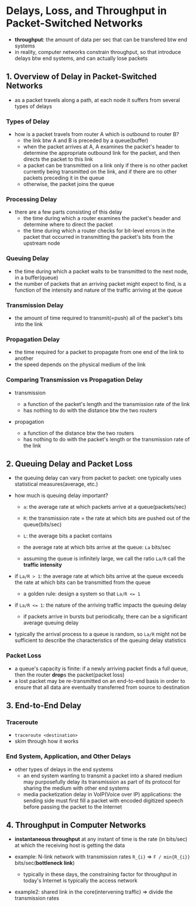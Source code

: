# Delays, Loss, and Throughput in Packet-Switched Networks
- **throughput**: the amount of data per sec that can be transfered btw end systems
- in reality, computer networks constrain throughput, so that introduce delays btw end systems, and can actually lose packets

## 1. Overview of Delay in Packet-Switched Networks
- as a packet travels along a path, at each node it suffers from several types of delays

### Types of Delay
- how is a packet travels from router A which is outbound to router B?
  - the link btw A and B is preceded by a queue(buffer)
  - when the packet arrives at A, A examines the packet's header to determine the appropriate outbound link for the packet, and then directs the packet to this link
  - a packet can be transmitted on a link only if there is no other packet currently being transmitted on the link, and if there are no other packets preceding it in the queue
  - otherwise, the packet joins the queue

### Processing Delay
- there are a few parts consisting of this delay
  - the time during which a router examines the packet's header and determine where to direct the packet
  - the time during which a router checks for bit-level errors in the packet that occurred in transmitting the packet's bits from the upstream node
  
### Queuing Delay
- the time during which a packet waits to be transmitted to the next node, in a buffer(queue)
- the number of packets that an arriving packet might expect to find, is a function of the intensity and nature of the traffic arriving at the queue

### Transmission Delay
- the amount of time required to transmit(=push) all of the packet's bits into the link

### Propagation Delay
- the time required for a packet to propagate from one end of the link to another
- the speed depends on the physical medium of the link

### Comparing Transmission vs Propagation Delay
- transmission
  - a function of the packet's length and the transmission rate of the link
  - has nothing to do with the distance btw the two routers

- propagation
  - a function of the distance btw the two routers
  - has nothing to do with the packet's length or the transmission rate of the link

## 2. Queuing Delay and Packet Loss
- the queuing delay can vary from packet to packet: one typically uses statistical measures(average, etc.)
- how much is queuing delay important?
  - `a`: the average rate at which packets arrive at a queue(packets/sec)
  - `R`: the transmission rate = the rate at which bits are pushed out of the queue(bits/sec)
  - `L`: the average bits a packet contains

  - the average rate at which bits arrive at the queue: `La` bits/sec
  - assuming the queue is infinitely large, we call the ratio `La/R` call the **traffic intensity**

- if `La/R > 1`: the average rate at which bits arrive at the queue exceeds the rate at which bits can be transmitted from the queue
  - a golden rule: design a system so that `La/R <= 1`

- if `La/R <= 1`: the nature of the arriving traffic impacts the queuing delay
  - if packets arrive in bursts but periodically, there can be a significant average queuing delay

- typically the arrival process to a queue is random, so `La/R` might not be sufficient to describe the characteristics of the queuing delay statistics

### Packet Loss
- a queue's capacity is finite: if a newly arriving packet finds a full queue, then the router **drop**s the packet(packet loss)
- a lost packet may be re-transmitted on an end-to-end basis in order to ensure that all data are eventually transferred from source to destination

## 3. End-to-End Delay

### Traceroute
- `traceroute <destination>`
- skim through how it works

### End System, Application, and Other Delays
- other types of delays in the end systems
  - an end system wanting to transmit a packet into a shared medium may purposefully delay its transmission as part of its protocol for sharing the medium with other end systems
  - media packetization delay in VoIP(Voice over IP) applications: the sending side must first fill a packet with encoded digitized speech before passing the packet to the Internet

## 4. Throughput in Computer Networks
- **instantaneous throughput** at any instant of time is the rate (in bits/sec) at which the receiving host is getting the data

- example: N-link network with transmission rates `R_{i}` => `F / min{R_{i}}` bits/sec(**bottleneck link**)
  - typically in these days, the constraining factor for throughput in today's Internet is typically the access network

- example2: shared link in the core(intervening traffic) => divide the transmission rates 
